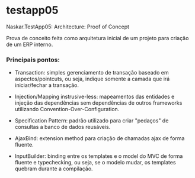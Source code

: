 # testapp05
Naskar.TestApp05: Architecture: Proof of Concept


Prova de conceito feita como arquitetura inicial de um projeto para criação de um ERP interno. 

### Principais pontos:

- Transaction: simples gerenciamento de transação baseado em aspectos/pointcuts, ou seja, indique somente a camada que irá iniciar/fechar a transação.

- Injection/Mapping instrusive-less: mapeamentos das entidades e injeção das dependências sem dependências de outros frameworks utilizando Convention-Over-Configuration.

- Specification Pattern: padrão utilizado para criar "pedaços" de consultas a banco de dados reusáveis.

- AjaxBind: extension method para criação de chamadas ajax de forma fluente.

- InputBuilder: binding entre os templates e o model do MVC de forma fluente e typechecking, ou seja, se o modelo mudar, os templates quebram durante a compilação.
 
 
